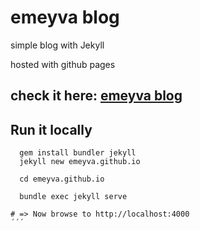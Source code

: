 # emeyva blog
simple blog with Jekyll

hosted with github pages

## check it here: [emeyva blog](https://emeyva.github.io)

## Run it locally


```shell
  gem install bundler jekyll
  jekyll new emeyva.github.io

  cd emeyva.github.io

  bundle exec jekyll serve

# => Now browse to http://localhost:4000
´´´